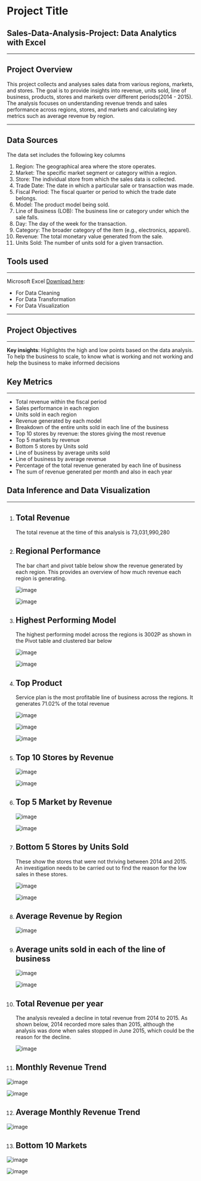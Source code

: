 # Project Title

## Sales-Data-Analysis-Project: Data Analytics with Excel
---
## Project Overview

This project collects and analyses sales data from various regions, markets, and stores. The goal is to provide insights into revenue, units sold, line of business, products, stores and markets over different periods(2014 - 2015). The analysis focuses on understanding revenue trends and sales performance across regions, stores, and markets and calculating key metrics such as average revenue by region.

---
## Data Sources

The data set includes the following key columns

1.	Region: The geographical area where the store operates.
2.	Market: The specific market segment or category within a region.
3.	Store: The individual store from which the sales data is collected.
4.	Trade Date: The date in which a particular sale or transaction was made.
5.	Fiscal Period: The fiscal quarter or period to which the trade date belongs.
6.	Model: The product model being sold.
7.	Line of Business (LOB): The business line or category under which the sale falls.
8.	Day: The day of the week for the transaction.
9.	Category: The broader category of the item (e.g., electronics, apparel).
10.	Revenue: The total monetary value generated from the sale.
11.	Units Sold: The number of units sold for a given transaction.

## Tools used
---

Microsoft Excel  [Download here](https://www.microsoft.com/en-us/microsoft-365/download-office):
- For Data Cleaning
- For Data Transformation
- For Data Visualization

---
## Project Objectives
---
**Key insights**: Highlights the high and low points based on the data analysis. To help the business to scale, to know what is working and not working and help the business to make informed decisions

## Key Metrics
---
- Total revenue within the fiscal period
- Sales performance in each region
- Units sold in each region
- Revenue generated by each model
- Breakdown of the entire units sold in each line of the business
- Top 10 stores by revenue: the stores giving the most revenue
- Top 5 markets by revenue
- Bottom 5 stores by Units sold
- Line of business by average units sold
- Line of business by average revenue
- Percentage of the total revenue generated by each line of business
- The sum of revenue generated per month and also in each year

## Data Inference and Data Visualization
---

1. ## Total Revenue
   
   The total revenue at the time of this analysis is 73,031,990,280
   
2. ## Regional Performance
   
   The bar chart and pivot table below show the revenue generated by each region. This provides an overview of how much revenue each region is generating.

   ![image](https://github.com/user-attachments/assets/a2331bc9-426b-4ba2-9c03-210128a222e7)


   ![image](https://github.com/user-attachments/assets/a314e002-4b7b-41a9-82a0-32b9e6049a87)

3. ## Highest Performing Model
   
   The highest performing model across the regions is 3002P as shown in the Pivot table and clustered bar below

   ![image](https://github.com/user-attachments/assets/267b5e7e-9791-4b79-9180-552904ae0dba)

   ![image](https://github.com/user-attachments/assets/87a256ae-b77c-4bc9-987f-63ac1f9e59ba)

4. ## Top Product
   
   Service plan is the most profitable line of business across the regions. It generates 71.02% of the total revenue
   

   ![image](https://github.com/user-attachments/assets/4d312785-0182-48ab-8837-0d2cadbfc600)


   ![image](https://github.com/user-attachments/assets/0c1a6819-1337-43ae-8164-e748fc81c0ac)

   ![image](https://github.com/user-attachments/assets/75d6ac82-5216-4556-94d2-81811307ab2a)


5. ## Top 10 Stores by Revenue


   ![image](https://github.com/user-attachments/assets/faba2e7b-bfe8-4d0d-8235-3abb5188a7c0)

   ![image](https://github.com/user-attachments/assets/d844e766-22f1-4527-918b-8d9d970afeed)

6. ## Top 5 Market by Revenue

   ![image](https://github.com/user-attachments/assets/93758ee1-a7e8-46b8-a06b-823c36f7f0de)

   ![image](https://github.com/user-attachments/assets/4a6eb9b8-6e19-4399-8af0-3efb096152bf)

7. ## Bottom 5 Stores by Units Sold
    
   These show the stores that were not thriving between 2014 and 2015. An investigation needs to be carried out to find the reason for the low sales in these stores.   

   ![image](https://github.com/user-attachments/assets/172fff06-969f-40d1-8880-ece7c409b045)

   ![image](https://github.com/user-attachments/assets/6b9311be-e663-42cf-b6a3-2c55ca9f180a)

8. ## Average Revenue by Region

   ![image](https://github.com/user-attachments/assets/7db7390c-f4ea-43c9-8de6-39eedfd80f65)

9. ## Average units sold in each of the line of business


   ![image](https://github.com/user-attachments/assets/0f069ec1-2d84-42f5-b957-3688305a8763)

   ![image](https://github.com/user-attachments/assets/f533b057-b7c7-41ab-a65c-82b7ce06fddb)

10. ## Total Revenue per year

    The analysis revealed a decline in total revenue from 2014 to 2015. As shown below, 2014 recorded more sales than 2015, although the analysis was done when sales stopped in June 2015, which      could be the reason for the decline.

    ![image](https://github.com/user-attachments/assets/d603187e-572b-4225-a300-fd0075347974)

11. ## Monthly Revenue Trend
 
![image](https://github.com/user-attachments/assets/2f184b24-b148-4730-90ca-1c76cbe6f4ca)

![image](https://github.com/user-attachments/assets/4b57d3f7-ac96-4d73-82b3-ff3056856c7d)

12. ## Average Monthly Revenue Trend


![image](https://github.com/user-attachments/assets/50788b82-0e1a-433c-a627-7cdbbef95fa0)

13. ## Bottom 10 Markets

  
![image](https://github.com/user-attachments/assets/a614be81-41ab-4e7d-b93b-3b7ffc25d537)

![image](https://github.com/user-attachments/assets/e2b497c7-b428-47b7-8411-7ab41c476b1a)





    



















